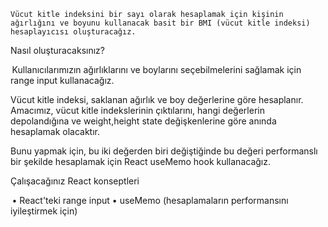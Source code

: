 	⁠Vücut kitle indeksini bir sayı olarak hesaplamak için kişinin ağırlığını ve boyunu kullanacak basit bir BMI (vücut kitle indeksi) hesaplayıcısı oluşturacağız.

Nasıl oluşturacaksınız?

⁠ Kullanıcılarımızın ağırlıklarını ve boylarını seçebilmelerini sağlamak için range input kullanacağız.

Vücut kitle indeksi, saklanan ağırlık ve boy değerlerine göre hesaplanır. Amacımız, vücut kitle indekslerinin çıktılarını, hangi değerlerin depolandığına ve weight,height state değişkenlerine göre anında hesaplamak olacaktır.

Bunu yapmak için, bu iki değerden biri değiştiğinde bu değeri performanslı bir şekilde hesaplamak için React useMemo hook kullanacağız. ⁠

Çalışacağınız React konseptleri

⁠ • React'teki range input
• useMemo (hesaplamaların performansını iyileştirmek için) ⁠
